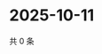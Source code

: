 # 2025-10-11

共 0 条

<!-- BEGIN ZHIHUVIDEO -->
<!-- 最后更新时间 Sat Oct 11 2025 11:20:55 GMT+0800 (China Standard Time) -->

<!-- END ZHIHUVIDEO -->
